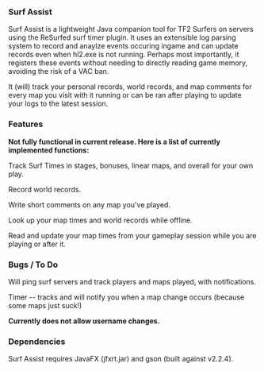 ### Surf Assist

Surf Assist is a lightweight Java companion tool for TF2 Surfers on servers using the ReSurfed surf timer plugin.
It uses an extensible log parsing system to record and anaylze events occuring ingame and can update records even when hl2.exe is not running. Perhaps most importantly, it registers these events without needing to directly reading game memory, avoiding the risk of a VAC ban.

It (will) track your personal records, world records, and map comments for every map you visit with it running or can be ran after playing to update your logs to the latest session.

### Features
**Not fully functional in current release. Here is a list of currently implemented functions:**

Track Surf Times in stages, bonuses, linear maps, and overall for your own play.

Record world records.

Write short comments on any map you've played.

Look up your map times and world records while offline.

Read and update your map times from your gameplay session while you are playing or after it.


### Bugs / To Do
Will ping surf servers and track players and maps played, with notifications.

Timer -- tracks and will notify you when a map change occurs (because some maps just suck!)

**Currently does not allow username changes.**


### Dependencies

Surf Assist requires JavaFX (jfxrt.jar) and gson (built against v2.2.4).
